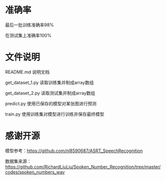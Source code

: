 # 准确率

最后一批训练准确率98%

在测试集上准确率100%

# 文件说明

README.md         说明文档

get_dataset_1.py  读取训练集并制成array数组

get_dataset_2.py	读取测试集并制成array数组

predict.py	      使用已保存的模型对某张图进行预测

train.py	        使用训练集对模型进行训练并保存最终模型

# 感谢开源

模型参考：https://github.com/nl8590687/ASRT_SpeechRecognition

数据集来源：https://github.com/RichardLiuLiu/Spoken_Number_Recognition/tree/master/codes/spoken_numbers_wav
